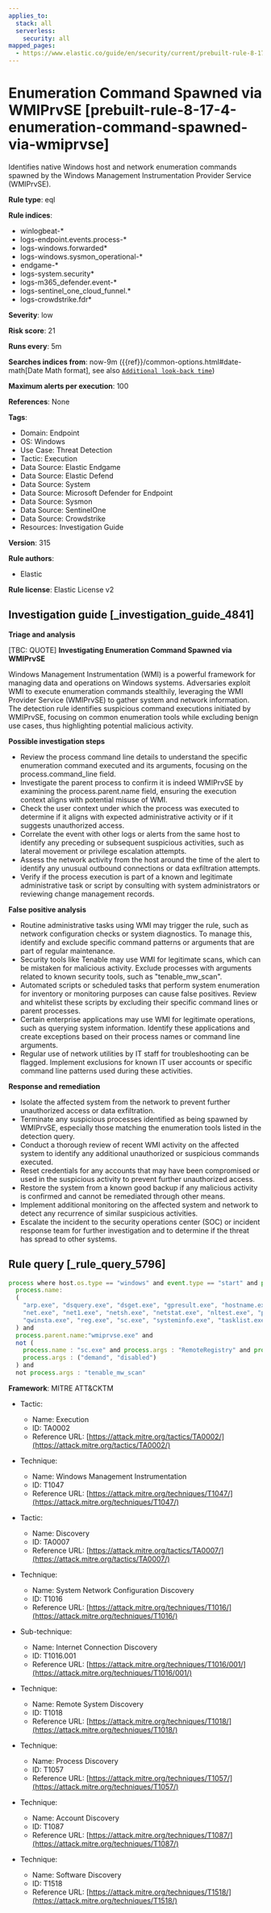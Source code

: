 ```yaml
---
applies_to:
  stack: all
  serverless:
    security: all
mapped_pages:
  - https://www.elastic.co/guide/en/security/current/prebuilt-rule-8-17-4-enumeration-command-spawned-via-wmiprvse.html
---
```


# Enumeration Command Spawned via WMIPrvSE [prebuilt-rule-8-17-4-enumeration-command-spawned-via-wmiprvse]

Identifies native Windows host and network enumeration commands spawned by the Windows Management Instrumentation Provider Service (WMIPrvSE).

**Rule type**: eql

**Rule indices**:

* winlogbeat-*
* logs-endpoint.events.process-*
* logs-windows.forwarded*
* logs-windows.sysmon_operational-*
* endgame-*
* logs-system.security*
* logs-m365_defender.event-*
* logs-sentinel_one_cloud_funnel.*
* logs-crowdstrike.fdr*

**Severity**: low

**Risk score**: 21

**Runs every**: 5m

**Searches indices from**: now-9m ({{ref}}/common-options.html#date-math[Date Math format], see also [`Additional look-back time`](docs-content://solutions/security/detect-and-alert/create-detection-rule.md#rule-schedule))

**Maximum alerts per execution**: 100

**References**: None

**Tags**:

* Domain: Endpoint
* OS: Windows
* Use Case: Threat Detection
* Tactic: Execution
* Data Source: Elastic Endgame
* Data Source: Elastic Defend
* Data Source: System
* Data Source: Microsoft Defender for Endpoint
* Data Source: Sysmon
* Data Source: SentinelOne
* Data Source: Crowdstrike
* Resources: Investigation Guide

**Version**: 315

**Rule authors**:

* Elastic

**Rule license**: Elastic License v2

## Investigation guide [_investigation_guide_4841]

**Triage and analysis**

[TBC: QUOTE]
**Investigating Enumeration Command Spawned via WMIPrvSE**

Windows Management Instrumentation (WMI) is a powerful framework for managing data and operations on Windows systems. Adversaries exploit WMI to execute enumeration commands stealthily, leveraging the WMI Provider Service (WMIPrvSE) to gather system and network information. The detection rule identifies suspicious command executions initiated by WMIPrvSE, focusing on common enumeration tools while excluding benign use cases, thus highlighting potential malicious activity.

**Possible investigation steps**

* Review the process command line details to understand the specific enumeration command executed and its arguments, focusing on the process.command_line field.
* Investigate the parent process to confirm it is indeed WMIPrvSE by examining the process.parent.name field, ensuring the execution context aligns with potential misuse of WMI.
* Check the user context under which the process was executed to determine if it aligns with expected administrative activity or if it suggests unauthorized access.
* Correlate the event with other logs or alerts from the same host to identify any preceding or subsequent suspicious activities, such as lateral movement or privilege escalation attempts.
* Assess the network activity from the host around the time of the alert to identify any unusual outbound connections or data exfiltration attempts.
* Verify if the process execution is part of a known and legitimate administrative task or script by consulting with system administrators or reviewing change management records.

**False positive analysis**

* Routine administrative tasks using WMI may trigger the rule, such as network configuration checks or system diagnostics. To manage this, identify and exclude specific command patterns or arguments that are part of regular maintenance.
* Security tools like Tenable may use WMI for legitimate scans, which can be mistaken for malicious activity. Exclude processes with arguments related to known security tools, such as "tenable_mw_scan".
* Automated scripts or scheduled tasks that perform system enumeration for inventory or monitoring purposes can cause false positives. Review and whitelist these scripts by excluding their specific command lines or parent processes.
* Certain enterprise applications may use WMI for legitimate operations, such as querying system information. Identify these applications and create exceptions based on their process names or command line arguments.
* Regular use of network utilities by IT staff for troubleshooting can be flagged. Implement exclusions for known IT user accounts or specific command line patterns used during these activities.

**Response and remediation**

* Isolate the affected system from the network to prevent further unauthorized access or data exfiltration.
* Terminate any suspicious processes identified as being spawned by WMIPrvSE, especially those matching the enumeration tools listed in the detection query.
* Conduct a thorough review of recent WMI activity on the affected system to identify any additional unauthorized or suspicious commands executed.
* Reset credentials for any accounts that may have been compromised or used in the suspicious activity to prevent further unauthorized access.
* Restore the system from a known good backup if any malicious activity is confirmed and cannot be remediated through other means.
* Implement additional monitoring on the affected system and network to detect any recurrence of similar suspicious activities.
* Escalate the incident to the security operations center (SOC) or incident response team for further investigation and to determine if the threat has spread to other systems.


## Rule query [_rule_query_5796]

```js
process where host.os.type == "windows" and event.type == "start" and process.command_line != null and
  process.name:
  (
    "arp.exe", "dsquery.exe", "dsget.exe", "gpresult.exe", "hostname.exe", "ipconfig.exe", "nbtstat.exe",
    "net.exe", "net1.exe", "netsh.exe", "netstat.exe", "nltest.exe", "ping.exe", "qprocess.exe", "quser.exe",
    "qwinsta.exe", "reg.exe", "sc.exe", "systeminfo.exe", "tasklist.exe", "tracert.exe", "whoami.exe"
  ) and
  process.parent.name:"wmiprvse.exe" and
  not (
    process.name : "sc.exe" and process.args : "RemoteRegistry" and process.args : "start=" and
    process.args : ("demand", "disabled")
  ) and
  not process.args : "tenable_mw_scan"
```

**Framework**: MITRE ATT&CKTM

* Tactic:

    * Name: Execution
    * ID: TA0002
    * Reference URL: [https://attack.mitre.org/tactics/TA0002/](https://attack.mitre.org/tactics/TA0002/)

* Technique:

    * Name: Windows Management Instrumentation
    * ID: T1047
    * Reference URL: [https://attack.mitre.org/techniques/T1047/](https://attack.mitre.org/techniques/T1047/)

* Tactic:

    * Name: Discovery
    * ID: TA0007
    * Reference URL: [https://attack.mitre.org/tactics/TA0007/](https://attack.mitre.org/tactics/TA0007/)

* Technique:

    * Name: System Network Configuration Discovery
    * ID: T1016
    * Reference URL: [https://attack.mitre.org/techniques/T1016/](https://attack.mitre.org/techniques/T1016/)

* Sub-technique:

    * Name: Internet Connection Discovery
    * ID: T1016.001
    * Reference URL: [https://attack.mitre.org/techniques/T1016/001/](https://attack.mitre.org/techniques/T1016/001/)

* Technique:

    * Name: Remote System Discovery
    * ID: T1018
    * Reference URL: [https://attack.mitre.org/techniques/T1018/](https://attack.mitre.org/techniques/T1018/)

* Technique:

    * Name: Process Discovery
    * ID: T1057
    * Reference URL: [https://attack.mitre.org/techniques/T1057/](https://attack.mitre.org/techniques/T1057/)

* Technique:

    * Name: Account Discovery
    * ID: T1087
    * Reference URL: [https://attack.mitre.org/techniques/T1087/](https://attack.mitre.org/techniques/T1087/)

* Technique:

    * Name: Software Discovery
    * ID: T1518
    * Reference URL: [https://attack.mitre.org/techniques/T1518/](https://attack.mitre.org/techniques/T1518/)



